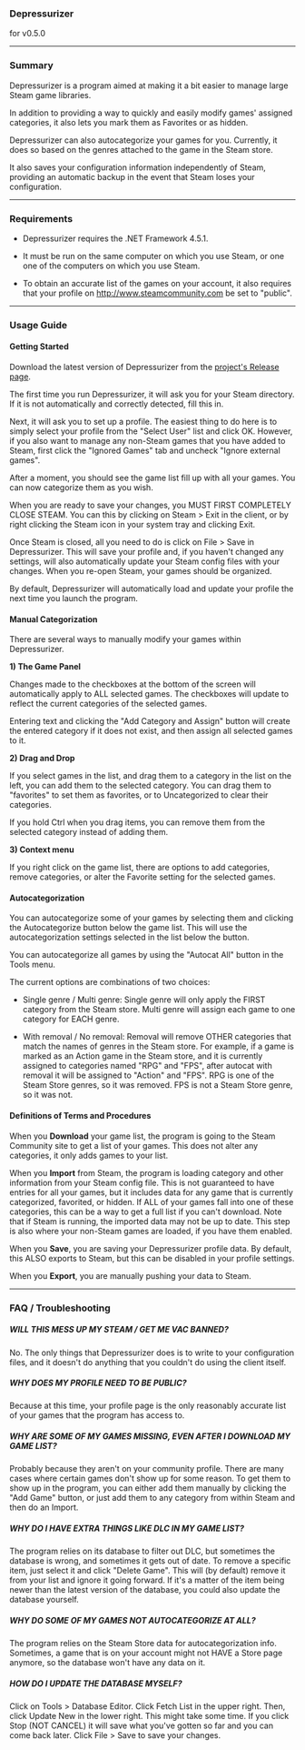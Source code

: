 ### Depressurizer
for v0.5.0

-----

### Summary

Depressurizer is a program aimed at making it a bit easier to manage large Steam game libraries.

In addition to providing a way to quickly and easily modify games' assigned categories, it also lets you mark them as Favorites or as hidden.

Depressurizer can also autocategorize your games for you. Currently, it does so based on the genres attached to the game in the Steam store.

It also saves your configuration information independently of Steam, providing an automatic backup in the event that Steam loses your configuration.

-----

### Requirements

 - Depressurizer requires the .NET Framework 4.5.1.
	
 - It must be run on the same computer on which you use Steam, or one one of the computers on which you use Steam.

 - To obtain an accurate list of the games on your account, it also requires that your profile on http://www.steamcommunity.com be set to "public".

-----
### Usage Guide

#### Getting Started

Download the latest version of Depressurizer from the [project's Release page](https://github.com/rallion/depressurizer/releases).
		
The first time you run Depressurizer, it will ask you for your Steam directory. If it is not automatically and correctly detected, fill this in.
		
Next, it will ask you to set up a profile. The easiest thing to do here is to simply select your profile from the "Select User" list and click OK. However, if you also want to manage any non-Steam games that you have added to Steam, first click the "Ignored Games" tab and uncheck "Ignore external games".
		
After a moment, you should see the game list fill up with all your games. You can now categorize them as you wish.

When you are ready to save your changes, you MUST FIRST COMPLETELY CLOSE
STEAM. You can this by clicking on Steam > Exit in the client, or by right
clicking the Steam icon in your system tray and clicking Exit. 

Once Steam is closed, all you need to do is click on File > Save in Depressurizer. This will save your profile and, if you haven't changed any settings, will also automatically update your Steam config files with your changes. When you re-open Steam, your games should be organized.

By default, Depressurizer will automatically load and update your profile the next time you launch the program.

#### Manual Categorization
	
There are several ways to manually modify your games within Depressurizer.
		
**1) The Game Panel**

Changes made to the checkboxes at the bottom of the screen will automatically apply to ALL selected games. The checkboxes will update to reflect the current categories of the selected games.

Entering text and clicking the "Add Category and Assign" button will create the entered category if it does not exist, and then assign all selected games to it.

**2) Drag and Drop**

If you select games in the list, and drag them to a category in the list on the left, you can add them to the selected category. You can drag them to "favorites" to set them as favorites, or to Uncategorized to clear their categories.

If you hold Ctrl when you drag items, you can remove them from the selected category instead of adding them.

**3) Context menu**
	
If you right click on the game list, there are options to add categories, remove categories, or alter the Favorite setting for the selected games.

#### Autocategorization

You can autocategorize some of your games by selecting them and clicking the Autocategorize button below the game list. This will use the autocategorization settings selected in the list below the button.

You can autocategorize all games by using the "Autocat All" button in the Tools menu.

The current options are combinations of two choices:

 - Single genre / Multi genre: Single genre will only apply the FIRST category from the Steam store. Multi genre will assign each game to one category for EACH genre.

 - With removal / No removal: Removal will remove OTHER categories that match the names of genres in the Steam store. For example, if a game is marked as an Action game in the Steam store, and it is currently assigned to categories named "RPG" and "FPS", after autocat with removal it will be assigned to "Action" and "FPS". RPG is one of the Steam Store genres, so it was removed. FPS is not a Steam Store genre, so it was not.

#### Definitions of Terms and Procedures

When you **Download** your game list, the program is going to the Steam Community site to get a list of your games. This does not alter any categories, it only adds games to your list.

When you **Import** from Steam, the program is loading category and other information from your Steam config file. This is not guaranteed to have entries for all your games, but it includes data for any game that is currently categorized, favorited, or hidden. If ALL of your games fall into one of these categories, this can be a way to get a full list if you can't download. Note that if Steam is running, the imported data may not be up to date. This step is also where your non-Steam games are loaded, if you have them enabled.

When you **Save**, you are saving your Depressurizer profile data. By default, this ALSO exports to Steam, but this can be disabled in your profile settings.

When you **Export**, you are manually pushing your data to Steam.

-----
### FAQ / Troubleshooting

##### WILL THIS MESS UP MY STEAM / GET ME VAC BANNED?

No. The only things that Depressurizer does is to write to your configuration files, and it doesn't do anything that you couldn't do using the client itself.

##### WHY DOES MY PROFILE NEED TO BE PUBLIC?

Because at this time, your profile page is the only reasonably accurate list of your games that the program has access to.
	
##### WHY ARE SOME OF MY GAMES MISSING, EVEN AFTER I DOWNLOAD MY GAME LIST?

Probably because they aren't on your community profile. There are many cases where certain games don't show up for some reason. To get them to show up in the program, you can either add them manually by clicking the "Add Game" button, or just add them to any category from within Steam and then do an Import.

##### WHY DO I HAVE EXTRA THINGS LIKE DLC IN MY GAME LIST?

The program relies on its database to filter out DLC, but sometimes the database is wrong, and sometimes it gets out of date. To remove a specific item, just select it and click "Delete Game". This will (by default) remove it from your list and ignore it going forward. If it's a matter of the item being newer than the latest version of the database, you could also update the database yourself.

##### WHY DO SOME OF MY GAMES NOT AUTOCATEGORIZE AT ALL?

The program relies on the Steam Store data for autocategorization info. Sometimes, a game that is on your account might not HAVE a Store page anymore, so the database won't have any data on it.

##### HOW DO I UPDATE THE DATABASE MYSELF?

Click on Tools > Database Editor. Click Fetch List in the upper right. Then, click Update New in the lower right. This might take some time. If you click Stop (NOT CANCEL) it will save what you've gotten so far and you can come back later. Click File > Save to save your changes.
